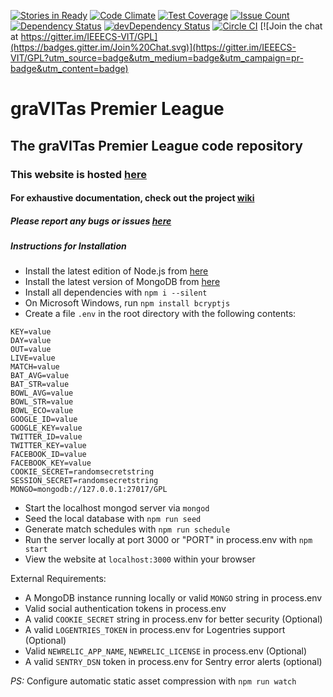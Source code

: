 [![Stories in Ready](https://badge.waffle.io/IEEECS-VIT/GPL.png?label=ready&title=Ready)](https://waffle.io/IEEECS-VIT/GPL)
[![Code Climate](https://codeclimate.com/github/IEEECS-VIT/GPL/badges/gpa.svg)](https://codeclimate.com/github/IEEECS-VIT/GPL)
[![Test Coverage](https://codeclimate.com/github/IEEECS-VIT/GPL/badges/coverage.svg)](https://codeclimate.com/github/IEEECS-VIT/GPL/coverage)
[![Issue Count](https://codeclimate.com/github/IEEECS-VIT/GPL/badges/issue_count.svg)](https://codeclimate.com/github/IEEECS-VIT/GPL/issues)
[![Dependency Status](https://david-dm.org/IEEECS-VIT/GPL.svg)](https://david-dm.org/IEEECS-VIT/GPL)
[![devDependency Status](https://david-dm.org/IEEECS-VIT/GPL/dev-status.svg)](https://david-dm.org/IEEECS-VIT/GPL#info=devDependencies)
[![Circle CI](https://circleci.com/gh/IEEECS-VIT/GPL.svg?style=svg)](https://circleci.com/gh/IEEECS-VIT/GPL)
[![Join the chat at https://gitter.im/IEEECS-VIT/GPL](https://badges.gitter.im/Join%20Chat.svg)](https://gitter.im/IEEECS-VIT/GPL?utm_source=badge&utm_medium=badge&utm_campaign=pr-badge&utm_content=badge)

# graVITas Premier League

## The graVITas Premier League code repository

### This website is hosted [here](http://gpl.ieeecsvit.com)

#### For exhaustive documentation, check out the project [wiki](https://github.com/IEEECS-VIT/GPL/wiki)

##### Please report any bugs or issues [here](https://github.com/IEEECS-VIT/GPL/issues)

##### Instructions for Installation

* Install the latest edition of Node.js from [here](https://nodejs.org/en/download/)
* Install the latest version of MongoDB from [here](https://www.mongodb.org/downloads#production)
* Install all dependencies with `npm i --silent`
* On Microsoft Windows, run `npm install bcryptjs`
* Create a file `.env` in the root directory with the following contents:

```
KEY=value
DAY=value
OUT=value
LIVE=value
MATCH=value
BAT_AVG=value
BAT_STR=value
BOWL_AVG=value
BOWL_STR=value
BOWL_ECO=value
GOOGLE_ID=value
GOOGLE_KEY=value
TWITTER_ID=value
TWITTER_KEY=value
FACEBOOK_ID=value
FACEBOOK_KEY=value
COOKIE_SECRET=randomsecretstring
SESSION_SECRET=randomsecretstring
MONGO=mongodb://127.0.0.1:27017/GPL
```

* Start the localhost mongod server via `mongod`
* Seed the local database with `npm run seed`
* Generate match schedules with `npm run schedule`
* Run the server locally at port 3000 or "PORT" in process.env with `npm start`
* View the website at `localhost:3000` within your browser

External Requirements:

* A MongoDB instance running locally or valid `MONGO` string in process.env
* Valid social authentication tokens in process.env
* A valid `COOKIE_SECRET` string in process.env for better security (Optional)
* A valid `LOGENTRIES_TOKEN` in process.env for Logentries support (Optional)
* Valid `NEWRELIC_APP_NAME`, `NEWRELIC_LICENSE` in process.env (Optional)
* A valid `SENTRY_DSN` token in process.env for Sentry error alerts (optional)

*PS:* Configure automatic static asset compression with `npm run watch`
